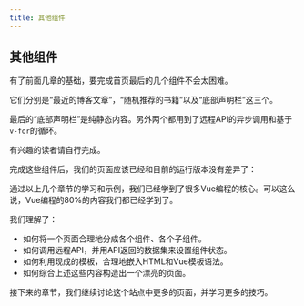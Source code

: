 ```yaml
---
title: 其他组件
---
```


## 其他组件

有了前面几章的基础，要完成首页最后的几个组件不会太困难。

它们分别是“最近的博客文章”，“随机推荐的书籍”以及“底部声明栏”这三个。

最后的“底部声明栏”是纯静态内容。另外两个都用到了远程API的异步调用和基于`v-for`的循环。

有兴趣的读者请自行完成。

完成这些组件后，我们的页面应该已经和目前的运行版本没有差异了：



通过以上几个章节的学习和示例，我们已经学到了很多Vue编程的核心。可以这么说，Vue编程的80%的内容我们都已经学到了。

我们理解了：

  * 如何将一个页面合理地分成各个组件、各个子组件。
  * 如何调用远程API，并用API返回的数据集来设置组件状态。
  * 如何利用现成的模板，合理地嵌入HTML和Vue模板语法。
  * 如何综合上述这些内容构造出一个漂亮的页面。

接下来的章节，我们继续讨论这个站点中更多的页面，并学习更多的技巧。
